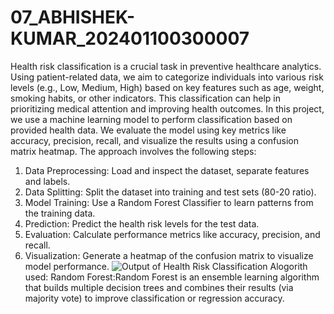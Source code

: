 # 07_ABHISHEK-KUMAR_202401100300007
Health risk classification is a crucial task in preventive healthcare analytics. Using patient-related data, we aim to categorize individuals into various risk levels (e.g., Low, Medium, High) based on key features such as age, weight, smoking habits, or other indicators. This classification can help in prioritizing medical attention and improving health outcomes. In this project, we use a machine learning model to perform classification based on provided health data. We evaluate the model using key metrics like accuracy, precision, recall, and visualize the results using a confusion matrix heatmap.
The approach involves the following steps:
1. Data Preprocessing: Load and inspect the dataset, separate features and labels.
2. Data Splitting: Split the dataset into training and test sets (80-20 ratio).
3. Model Training: Use a Random Forest Classifier to learn patterns from the training data.
4. Prediction: Predict the health risk levels for the test data.
5. Evaluation: Calculate performance metrics like accuracy, precision, and recall.
6. Visualization: Generate a heatmap of the confusion matrix to visualize model performance.
![Output of Health Risk Classification](https://github.com/user-attachments/assets/f3a2886d-ccd9-4bd5-9cac-29cd9841e32a)
Alogorith used:
   Random Forest:Random Forest is an ensemble learning algorithm that builds multiple decision trees and combines their results (via majority vote) to improve classification or regression accuracy.
